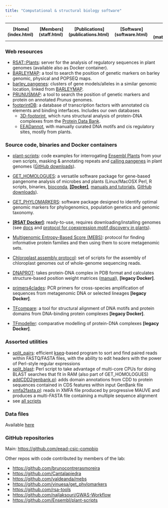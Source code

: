 ```yaml
---
title: "Computational & structural biology software"
---
```


<table align="center" width=100%>
  <tr>
    <td align="center"><b>[Home](index.html)</b>&nbsp;</td>
    <td align="center"><b>[Members](staff.html)</b>&nbsp;</td>
    <td align="center"><b>[Publications](publications.html)</b>&nbsp;</td>
    <td align="center"><b>[Software](software.html)</b>&nbsp;</td>
    <td align="center"><b>[Material educativo](matdidactico.html)</b>&nbsp;</td>
    <td align="center"><a href="https://bioinfoperl.blogspot.com"><b>Blog</b></a>&nbsp;</td>
    <td align="center"><a href="https://www.eead.csic.es"><img src="pics/logoEEAD.png"></a></td>
  </tr>
</table>


### Web resources 

* [RSAT::Plants](http://plants.rsat.eu): server for the analysis of regulatory sequences in plant genomes (available also as Docker container).
* [BARLEYMAP](https://barleymap.eead.csic.es): a tool to
    search the position of genetic markers on barley genomic, physical and POPSEQ maps.
* [barley_pangenes](https://eead-csic-compbio.github.io/barley_pangenes): clusters of gene models/alleles in a similar genomic location, linked from [BARLEYMAP](https://barleymap.eead.csic.es).
* [PRUNUSMAP](https://prunusmap.eead.csic.es): a tool to
    search the position of genetic markers and protein on annotated *Prunus* genomes.
* [footprintDB](https://footprintdb.eead.csic.es): a database
    of transcription factors with annotated cis elements and binding interfaces. Includes our own databases
  * [3D-footprint](https://3dfootprint.eead.csic.es), which runs structural analysis of protein-DNA complexes from the [Protein Data Bank](https://www.rcsb.org). 
  * [EEADannot](https://github.com/eead-csic-compbio/EEADannot), with manually curated DNA motifs and cis regulatory sites, mostly from plants.

    
### Source code, binaries and Docker containers

-   [plant-scripts](https://github.com/Ensembl/plant-scripts): code examples for interrogating 
[Ensembl Plants](https://plants.ensembl.org) from your own scripts, masking & annotating repeats and [calling pangenes](https://github.com/Ensembl/plant-scripts/tree/master/pangenes) in plant genomes ([GitHub downloads](https://tooomm.github.io/github-release-stats/?username=ensembl&repository=plant-scripts)).
-   [GET\_HOMOLOGUES](https://github.com/eead-csic-compbio/get_homologues):
    a versatile software package for gene-based pangenome analysis of microbes and plants (Linux/MacOSX
    Perl, R scripts, binaries, 
    [bioconda](https://anaconda.org/bioconda/get_homologues),
    [**[Docker]**](https://hub.docker.com/r/csicunam/get_homologues),
    [manuals and tutorials](https://github.com/eead-csic-compbio/get_homologues?tab=readme-ov-file#documentation),
    [GitHub downloads](https://tooomm.github.io/github-release-stats/?username=eead-csic-compbio&repository=get_homologues)).
-   [GET\_PHYLOMARKERS](https://github.com/vinuesa/get_phylomarkers): software package designed to identify optimal genomic markers for phylogenomics, population genetics and genomic taxonomy.

-   [**[RSAT Docker]**](https://hub.docker.com/r/biocontainers/rsat/tags): ready-to-use, requires downloading/installing genomes (see [docs](https://rsa-tools.github.io/installing-RSAT/RSAT-Docker/RSAT-Docker-tuto.html) and [protocol for coexpression motif discovery in plants](https://eead-csic-compbio.github.io/coexpression_motif_discovery)).
-   [Multigenomic Entropy-Based
    Score (MEBS)](https://github.com/eead-csic-compbio/metagenome_Pfam_score):
    protocol for finding informative protein families and then using
    them to score metagenomic sets.
-   [Chloroplast assembly
    protocol](https://github.com/eead-csic-compbio/chloroplast_assembly_protocol):
    set of scripts for the assembly of chloroplast genomes out of
    whole-genome sequencing reads.
-   [DNAPROT](https://hub.docker.com/r/eeadcsiccompbio/dnaprot): takes protein-DNA complex in PDB
    format and calculates structure-based position weight matrices ([manual](suppl/manual_dnaprot.pdf)), **[legacy Docker]**.
-   [primers4clades](https://hub.docker.com/r/csicunam/primers4clades): PCR primers for cross-species amplification of sequences from metagenomic DNA or selected lineages **[legacy Docker]**.
-   [TFcompare](https://hub.docker.com/r/eeadcsiccompbio/tfcompare): a tool for
    structural alignment of DNA motifs and protein domains from DNA-binding protein complexes **[legacy Docker]**.
-   [TFmodeller](https://hub.docker.com/r/eeadcsiccompbio/tfmodeller): comparative modelling of protein-DNA complexes **[legacy Docker]**.
    

### Assorted utilities 

-   [split\_pairs](https://github.com/eead-csic-compbio/split_pairs):
    efficient
    [kseq](http://lh3lh3.users.sourceforge.net/kseq.shtml)-based program
    to sort and find paired reads within FASTQ/FASTA files, with the
    ability to edit headers with the power of Perl-style regular
    expressions
-   [split\_blast](http://bioinfoperl.blogspot.com.es/2013/04/splitblastpl-real-multicore-blast.html): Perl script to take advantage of multi-core CPUs for doing BLAST searches that fit in RAM (also part of GET\_HOMOLOGUES)
-   [addCDD2genbank.pl](https://github.com/eead-csic-compbio/eead-csic-compbio.github.io/blob/master/scripts/addCDD2genbank.pl): adds domain annotations from CDD to protein sequences contained in CDS features within input GenBank file
-   [xmfa2fasta.pl](https://github.com/eead-csic-compbio/eead-csic-compbio.github.io/blob/master/scripts/xmfa2fasta.pl):    reads in XMFA file produced by progressive MAUVE and produces a multi-FASTA file containing a multiple sequence alignment
-   see [all scripts](https://github.com/eead-csic-compbio/eead-csic-compbio.github.io/tree/master/scripts)

### Data files

Available [here](https://github.com/eead-csic-compbio/eead-csic-compbio.github.io/tree/master/data)


### GitHub repositories

Main: https://github.com/eead-csic-compbio

Other repos with code contributed by members of the lab:

* https://github.com/brunocontrerasmoreira
* https://github.com/Cantalapiedra 
* https://github.com/valdeanda/mebs
* https://github.com/vinuesa/get_phylomarkers 
* https://github.com/rsa-tools
* https://github.com/najlaksouri/GWAS-Workflow
* https://github.com/Ensembl/plant-scripts

